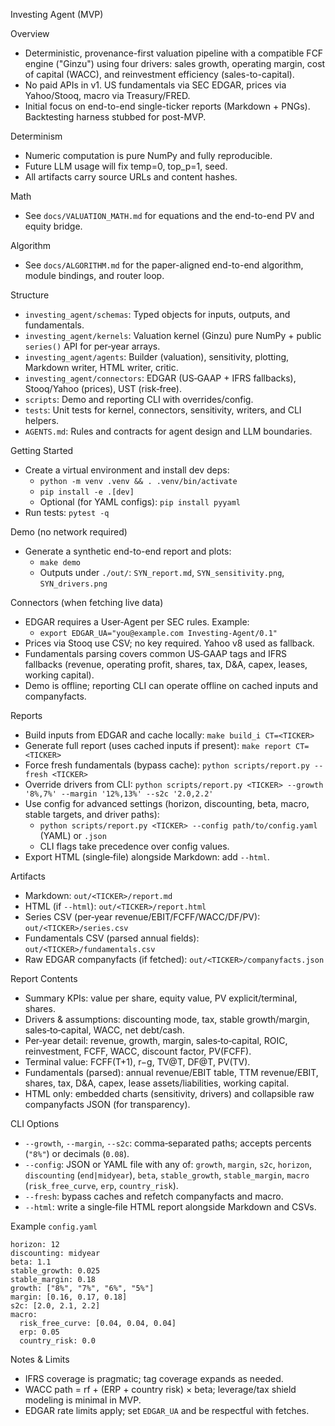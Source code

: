 Investing Agent (MVP)

Overview
- Deterministic, provenance-first valuation pipeline with a compatible FCF engine ("Ginzu") using four drivers: sales growth, operating margin, cost of capital (WACC), and reinvestment efficiency (sales-to-capital).
- No paid APIs in v1. US fundamentals via SEC EDGAR, prices via Yahoo/Stooq, macro via Treasury/FRED.
- Initial focus on end-to-end single-ticker reports (Markdown + PNGs). Backtesting harness stubbed for post-MVP.

Determinism
- Numeric computation is pure NumPy and fully reproducible.
- Future LLM usage will fix temp=0, top_p=1, seed.
- All artifacts carry source URLs and content hashes.

Math
- See `docs/VALUATION_MATH.md` for equations and the end-to-end PV and equity bridge.

Algorithm
- See `docs/ALGORITHM.md` for the paper-aligned end-to-end algorithm, module bindings, and router loop.

Structure
- `investing_agent/schemas`: Typed objects for inputs, outputs, and fundamentals.
- `investing_agent/kernels`: Valuation kernel (Ginzu) pure NumPy + public `series()` API for per‑year arrays.
- `investing_agent/agents`: Builder (valuation), sensitivity, plotting, Markdown writer, HTML writer, critic.
- `investing_agent/connectors`: EDGAR (US‑GAAP + IFRS fallbacks), Stooq/Yahoo (prices), UST (risk‑free).
- `scripts`: Demo and reporting CLI with overrides/config.
- `tests`: Unit tests for kernel, connectors, sensitivity, writers, and CLI helpers.
- `AGENTS.md`: Rules and contracts for agent design and LLM boundaries.

Getting Started
- Create a virtual environment and install dev deps:
  - `python -m venv .venv && . .venv/bin/activate`
  - `pip install -e .[dev]`
  - Optional (for YAML configs): `pip install pyyaml`
- Run tests: `pytest -q`

Demo (no network required)
- Generate a synthetic end-to-end report and plots:
  - `make demo`
  - Outputs under `./out/`: `SYN_report.md`, `SYN_sensitivity.png`, `SYN_drivers.png`

Connectors (when fetching live data)
- EDGAR requires a User‑Agent per SEC rules. Example:
  - `export EDGAR_UA="you@example.com Investing-Agent/0.1"`
- Prices via Stooq use CSV; no key required. Yahoo v8 used as fallback.
- Fundamentals parsing covers common US‑GAAP tags and IFRS fallbacks (revenue, operating profit, shares, tax, D&A, capex, leases, working capital).
- Demo is offline; reporting CLI can operate offline on cached inputs and companyfacts.

Reports
- Build inputs from EDGAR and cache locally: `make build_i CT=<TICKER>`
- Generate full report (uses cached inputs if present): `make report CT=<TICKER>`
- Force fresh fundamentals (bypass cache): `python scripts/report.py --fresh <TICKER>`
- Override drivers from CLI: `python scripts/report.py <TICKER> --growth '8%,7%' --margin '12%,13%' --s2c '2.0,2.2'`
- Use config for advanced settings (horizon, discounting, beta, macro, stable targets, and driver paths):
  - `python scripts/report.py <TICKER> --config path/to/config.yaml` (YAML) or `.json`
  - CLI flags take precedence over config values.
- Export HTML (single‑file) alongside Markdown: add `--html`.

Artifacts
- Markdown: `out/<TICKER>/report.md`
- HTML (if `--html`): `out/<TICKER>/report.html`
- Series CSV (per‑year revenue/EBIT/FCFF/WACC/DF/PV): `out/<TICKER>/series.csv`
- Fundamentals CSV (parsed annual fields): `out/<TICKER>/fundamentals.csv`
- Raw EDGAR companyfacts (if fetched): `out/<TICKER>/companyfacts.json`

Report Contents
- Summary KPIs: value per share, equity value, PV explicit/terminal, shares.
- Drivers & assumptions: discounting mode, tax, stable growth/margin, sales‑to‑capital, WACC, net debt/cash.
- Per‑year detail: revenue, growth, margin, sales‑to‑capital, ROIC, reinvestment, FCFF, WACC, discount factor, PV(FCFF).
- Terminal value: FCFF(T+1), r−g, TV@T, DF@T, PV(TV).
- Fundamentals (parsed): annual revenue/EBIT table, TTM revenue/EBIT, shares, tax, D&A, capex, lease assets/liabilities, working capital.
- HTML only: embedded charts (sensitivity, drivers) and collapsible raw companyfacts JSON (for transparency).

CLI Options
- `--growth`, `--margin`, `--s2c`: comma‑separated paths; accepts percents (`"8%"`) or decimals (`0.08`).
- `--config`: JSON or YAML file with any of: `growth`, `margin`, `s2c`, `horizon`, `discounting` (`end|midyear`), `beta`, `stable_growth`, `stable_margin`, `macro` (`risk_free_curve`, `erp`, `country_risk`).
- `--fresh`: bypass caches and refetch companyfacts and macro.
- `--html`: write a single‑file HTML report alongside Markdown and CSVs.

Example `config.yaml`
```
horizon: 12
discounting: midyear
beta: 1.1
stable_growth: 0.025
stable_margin: 0.18
growth: ["8%", "7%", "6%", "5%"]
margin: [0.16, 0.17, 0.18]
s2c: [2.0, 2.1, 2.2]
macro:
  risk_free_curve: [0.04, 0.04, 0.04]
  erp: 0.05
  country_risk: 0.0
```

Notes & Limits
- IFRS coverage is pragmatic; tag coverage expands as needed.
- WACC path = rf + (ERP + country risk) × beta; leverage/tax shield modeling is minimal in MVP.
- EDGAR rate limits apply; set `EDGAR_UA` and be respectful with fetches.
